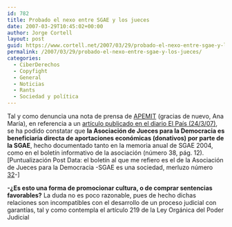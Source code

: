 ```yaml
---
id: 782
title: Probado el nexo entre SGAE y los jueces
date: 2007-03-29T10:45:02+00:00
author: Jorge Cortell
layout: post
guid: https://www.cortell.net/2007/03/29/probado-el-nexo-entre-sgae-y-los-jueces/
permalink: /2007/03/29/probado-el-nexo-entre-sgae-y-los-jueces/
categories:
  - CiberDerechos
  - Copyfight
  - General
  - Noticias
  - Rants
  - Sociedad y polí­tica
---
```

Tal y como denuncia una nota de prensa de <a target="_blank" title="APEMIT" href="https://www.apemit.org/modules/news/">APEMIT</a> (gracias de nuevo, Ana Marí­a), en referencia a un <a title="Artí­culo El Paí­s" target="_blank" href="https://www.elpais.com/articulo/pais/vasco/SGAE/gana/causa/empresa/canon/digital/elpepuesppvs/20070324elpvas_13/Tes">artí­culo publicado en el diario El Paí­s (24/3/07)</a>, se ha podido constatar que **la Asociación de Jueces para la Democracia es beneficiaria directa de aportaciones económicas (donativos) por parte de la SGAE**, hecho documentado tanto en la memoria anual de SGAE 2004, como en el boletí­n informativo de la asociación (número 38, pág. 12). [Puntualización Post Data: el boletí­n al que me refiero es el de la Asociación de Jueces para la Democracia -SGAE es una sociedad, merluzo número <a target="_blank" title="comentario en Menéame" href="https://meneame.net/story/probado-nexo-entre-sgae-jueces">32</a>-]
  
**-¿Es esto una forma de promocionar cultura, o de comprar sentencias favorables?** La duda no es poco razonable, pues de hecho dichas relaciones son incompatibles con el desarrollo de un proceso judicial con garantí­as, tal y como contempla el artí­culo 219 de la Ley Orgánica del Poder Judicial